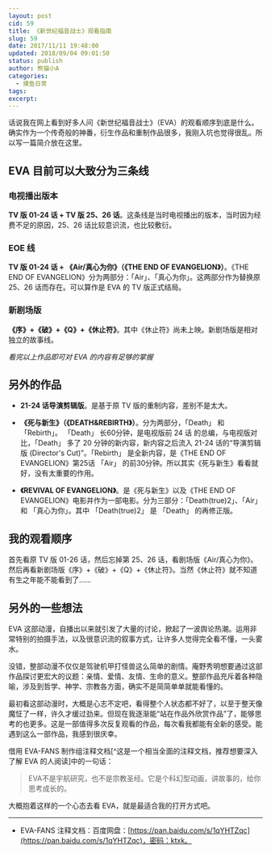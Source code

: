 ```yaml
---
layout: post
cid: 59
title: 《新世纪福音战士》观看指南
slug: 59
date: 2017/11/11 19:48:00
updated: 2018/09/04 09:01:50
status: publish
author: 熊猫小A
categories: 
  - 摸鱼日常
tags: 
excerpt: 
---
```



话说我在网上看到好多人问《新世纪福音战士》（EVA）的观看顺序到底是什么。确实作为一个传奇般的神番，衍生作品和重制作品很多，我刚入坑也觉得很乱。所以写一篇简介放在这里。

## EVA 目前可以大致分为三条线

### 电视播出版本

**TV 版 01-24 话 + TV 版 25、26 话**。这条线是当时电视播出的版本，当时因为经费不足的原因，25、26 话比较意识流，也比较敷衍。

### EOE 线

**TV 版 01-24 话 + 《Air/真心为你》（《THE END OF EVANGELION》）**。《THE END OF EVANGELION》分为两部分：「Air」、「真心为你」。这两部分作为替换原 25、26 话而存在。可以算作是 EVA 的 TV 版正式结局。

### 新剧场版 

**《序》+《破》+《Q》+《休止符》**。其中《休止符》尚未上映。新剧场版是相对独立的故事线。

*看完以上作品即可对 EVA 的内容有足够的掌握*


## 另外的作品

* **21-24 话导演剪辑版**。是基于原 TV 版的重制内容，差别不是太大。

* **《死与新生》（《DEATH&REBIRTH》）**。分为两部分，「Death」 和 「Rebirth」。 「Death」 长60分钟，是电视版前 24 话 的总编，与电视版对比，「Death」 多了 20 分钟的新内容，新内容之后流入 21-24 话的“导演剪辑版 (Director's Cut)”。「Rebirth」 是全新内容，是《THE END OF EVANGELION》第25话 「Air」 的前30分钟。所以其实《死与新生》看看就好，没有太重要的作用。

* **《REVIVAL OF EVANGELION》**。是《死与新生》以及《THE END OF EVANGELION》电影并作为一部电影。分为三部分：「Death(true)2」、「Air」 和 「真心为你」。其中 「Death(true)2」 是 「Death」 的再修正版。

## 我的观看顺序

首先看原 TV 版 01-26 话，然后忘掉第 25、26 话，看剧场版《Air/真心为你》。然后再看新剧场版《序》+《破》+《Q》+《休止符》。当然《休止符》就不知道有生之年能不能看到了……

## 另外的一些想法

EVA 这部动漫，自播出以来就引发了大量的讨论，掀起了一波舆论热潮。运用非常特别的拍摄手法，以及很意识流的叙事方式，让许多人觉得完全看不懂，一头雾水。

没错，整部动漫不仅仅是驾驶机甲打怪兽这么简单的剧情。庵野秀明想要通过这部作品探讨更宏大的议题：亲情、爱情、友情、生命的意义。整部作品充斥着各种隐喻，涉及到哲学、神学、宗教各方面，确实不是简简单单就能看懂的。

最初看这部动漫时，大概是心志不定吧，看得整个人状态都不好了，以至于整天像魔怔了一样，许久才缓过劲来。但现在我逐渐能“站在作品外欣赏作品”了，能够思考的也更多。这是一部值得多次反复观看的作品，每次看我都能有全新的感受。能遇到这么一部作品，我感到很庆幸。

借用 EVA-FANS 制作组注释文档[^这是一个相当全面的注释文档，推荐想要深入了解 EVA 的人阅读]中的一句话：

> EVA不是宇航研究，也不是宗教圣经。它是个科幻型动画，讲故事的，给你思考成长的。

大概抱着这样的一个心态去看 EVA，就是最适合我的打开方式吧。

----------
* EVA-FANS 注释文档：百度网盘：[https://pan.baidu.com/s/1qYHTZqc](https://pan.baidu.com/s/1qYHTZqc)，密码：ktxk。

